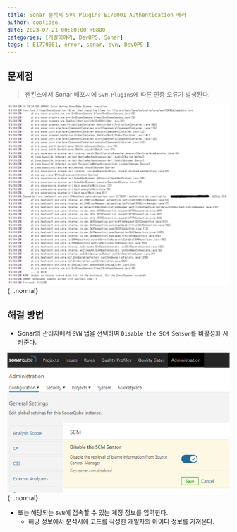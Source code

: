 ```yaml
---
title: Sonar 분석시 SVN Plugins E170001 Authentication 에러⁠
author: coolioso
date: 2023-07-21 00:00:00 +0800
categories: [개발이야기, DevOPS, Sonar]
tags: [ E1770001, error, sonar, svn, DevOPS ]
---
```


## 문제점

> 젠킨스에서 Sonar 배포시에 `SVN Plugins`에 따른 인증 오류가 발생된다.

![](../cms-assets/posts/20230721/Sonar-plugin-e170001-step1.png){: .normal}

## 해결 방법

- Sonar의 관리자에서 `SVN` 탭을 선택하여 `Disable the SCM Sensor`를 비활성화 시켜준다.

![Sonar System Configuration - SVN](../cms-assets/posts/20230721/Sonar-plugin-e170001-step2.png){: .normal}

- 또는 해당되는 `SVN`에 접속할 수 있는 계정 정보를 입력한다.
  - 해당 정보에서 분석시에 코드를 작성한 개발자의 아이디 정보를 가져온다.
